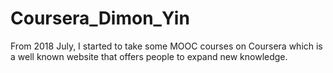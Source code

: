 # Coursera_Dimon_Yin

From 2018 July, I started to take some MOOC courses on Coursera which is a well known website that offers people to expand new knowledge.

